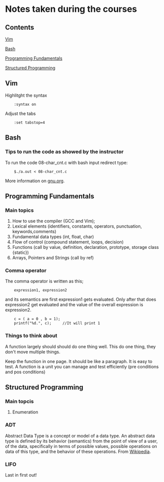 # Notes taken during the courses

## Contents

[Vim](#vim)

[Bash](#bash)

[Programming Fundamentals](#programming-fundamentals)

[Structured Programming](#structured-programming)

## Vim

Highlitght the syntax
```
    :syntax on
```

Adjust the tabs
```
    :set tabstop=4
```

## Bash
### Tips to run the code as showed by the instructor

To run the code 08-char_cnt.c with bash input redirect type:
```
    $./a.out < 08-char_cnt.c
```

More information on [gnu.org](https://www.gnu.org/software/bash/manual/html_node/Redirections.html).

## Programming Fundamentals

### Main topics
1. How to use the compiler (GCC and Vim);
2. Lexical elements (identifiers, constants, operators, punctuation, keywords,comments)
3. Fundamental data types (int, float, char)
4. Flow of control (compound statement, loops, decision)
5. Functions (call by value, definition, declaration, prototype, storage class {static})
6. Arrays, Pointers and Strings (call by ref)


### Comma operator
The comma operator is written as this;
```
    expression1, expression2
```
and its semantics are first expression1 gets evaluated. Only after that does expression2 get evaluated and the value of the overall expression is expression2.
```
    c = ( a = 0 , b = 1);
    printf("%d.", c);     //It will print 1
```

### Things to think about

A function largely should should do one thing well. This do one thing, they don't move multiple things.

Keep the function in one page. It should be like a paragraph. It is easy to test. A function is a unit you can manage and test efficiently (pre conditions and pos conditions)

## Structured Programming

### Main topcis

1. Enumeration
### ADT

Abstract Data Type is a concept or model of a data type. An abstract data type is defined by its behavior (semantics) from the point of view of a user, of the data, specifically in terms of possible values, possible operations on data of this type, and the behavior of these operations. From [Wikipedia](https://en.wikipedia.org/wiki/Abstract_data_type).

### LIFO

Last in first out!